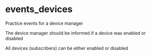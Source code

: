# events_devices

Practice events for a device manager

The device manager should be informed if a device was enabled or disabled

All devices (subscribers) can be either enabled or disabled

